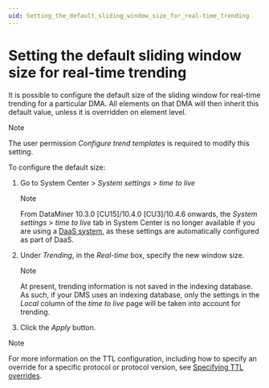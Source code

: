 ```yaml
---
uid: Setting_the_default_sliding_window_size_for_real-time_trending
---
```


# Setting the default sliding window size for real-time trending

It is possible to configure the default size of the sliding window for real-time trending for a particular DMA. All elements on that DMA will then inherit this default value, unless it is overridden on element level.

> [!NOTE]
> The user permission *Configure trend templates* is required to modify this setting.

To configure the default size:

1. Go to System Center \> *System settings* > *time to live*

   > [!NOTE]
   > From DataMiner 10.3.0 [CU15]/10.4.0 [CU3]/10.4.6 onwards<!--RN 39173-->, the *System settings* > *time to live* tab in System Center is no longer available if you are using a [DaaS system](xref:Creating_a_DMS_in_the_cloud), as these settings are automatically configured as part of DaaS.

1. Under *Trending*, in the *Real-time* box, specify the new window size.

   > [!NOTE]
   > At present, trending information is not saved in the indexing database. As such, if your DMS uses an indexing database, only the settings in the *Local* column of the *time to live* page will be taken into account for trending.

1. Click the *Apply* button.

> [!NOTE]
> For more information on the TTL configuration, including how to specify an override for a specific protocol or protocol version, see [Specifying TTL overrides](xref:Specifying_TTL_overrides).
